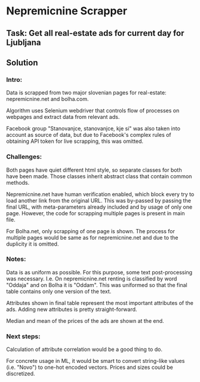 # Nepremicnine Scrapper

## Task: Get all real-estate ads for current day for Ljubljana

## Solution

### Intro:
Data is scrapped from two major slovenian pages for real-estate: nepremicnine.net and bolha.com.

Algorithm uses Selenium webdriver that controls flow of processes on webpages 
and extract data from relevant ads.

Facebook group "Stanovanjce, stanovanjce, kje si" was also taken into account as source of data,
but due to Facebook's complex rules of obtaining API token for live scrapping, this was omitted.

### Challenges:
Both pages have quiet different html style, so separate classes for both have been made.
Those classes inherit abstract class that contain common methods.

Nepremicnine.net have human verification enabled, which block every try to load another link
from the original URL. This was by-passed by passing the final URL, with meta-parameters
already included and by usage of only one page. However, the code for scrapping multiple pages is
present in main file.

For Bolha.net, only scrapping of one page is shown. The process for multiple pages would be same 
as for nepremicnine.net and due to the duplicity it is omitted.

### Notes:
Data is as uniform as possible. For this purpose, some text post-processing was necessary.
I.e. On nepremicnine.net renting is classified by word "Oddaja" and on Bolha it is "Oddam".
This was uniformed so that the final table contains only one version of the text.

Attributes shown in final table represent the most important attributes of the ads.
Adding new attributes is pretty straight-forward.

Median and mean of the prices of the ads are shown at the end.

### Next steps:
Calculation of attribute correlation would be a good thing to do.

For concrete usage in ML, it would be smart to convert string-like values (i.e. "Novo") to
one-hot encoded vectors. Prices and sizes could be discretized.
